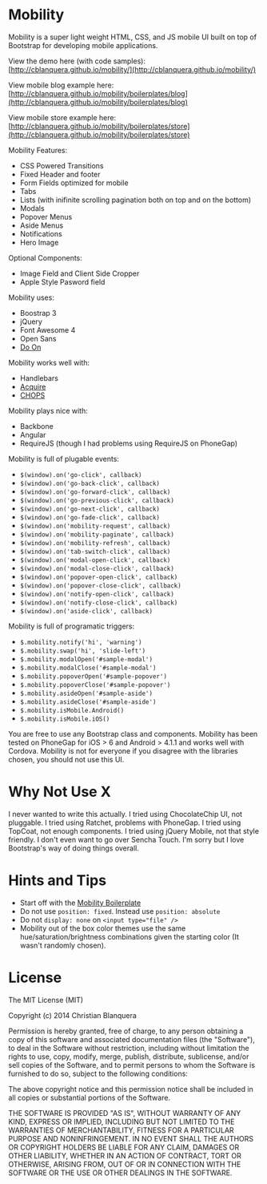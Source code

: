 Mobility
========

Mobility is a super light weight HTML, CSS, and JS mobile UI built on top of Bootstrap for developing mobile applications. 

View the demo here (with code samples):
[http://cblanquera.github.io/mobility/](http://cblanquera.github.io/mobility/)

View mobile blog example here:
[http://cblanquera.github.io/mobility/boilerplates/blog](http://cblanquera.github.io/mobility/boilerplates/blog)

View mobile store example here:
[http://cblanquera.github.io/mobility/boilerplates/store](http://cblanquera.github.io/mobility/boilerplates/store)

Mobility Features:
 - CSS Powered Transitions
 - Fixed Header and footer
 - Form Fields optimized for mobile
 - Tabs
 - Lists (with inifinite scrolling pagination both on top and on the bottom)
 - Modals
 - Popover Menus
 - Aside Menus
 - Notifications
 - Hero Image

Optional Components:
 - Image Field and Client Side Cropper
 - Apple Style Pasword field

Mobility uses:
 - Boostrap 3
 - jQuery
 - Font Awesome 4
 - Open Sans
 - [Do On](http://github.com/cblanquera/doon)
 
Mobility works well with:
 - Handlebars
 - [Acquire](http://github.com/cblanquera/acquire)
 - [CHOPS](http://github.com/cblanquera/chops)

Mobility plays nice with:
 - Backbone
 - Angular
 - RequireJS (though I had problems using RequireJS on PhoneGap)
 
Mobility is full of plugable events:
 - `$(window).on('go-click', callback)`
 - `$(window).on('go-back-click', callback)`
 - `$(window).on('go-forward-click', callback)`
 - `$(window).on('go-previous-click', callback)`
 - `$(window).on('go-next-click', callback)`
 - `$(window).on('go-fade-click', callback)`
 - `$(window).on('mobility-request', callback)`
 - `$(window).on('mobility-paginate', callback)`
 - `$(window).on('mobility-refresh', callback)`
 - `$(window).on('tab-switch-click', callback)`
 - `$(window).on('modal-open-click', callback)`
 - `$(window).on('modal-close-click', callback)`
 - `$(window).on('popover-open-click', callback)`
 - `$(window).on('popover-close-click', callback)`
 - `$(window).on('notify-open-click', callback)`
 - `$(window).on('notify-close-click', callback)`
 - `$(window).on('aside-click', callback)`

Mobility is full of programatic triggers:
 - `$.mobility.notify('hi', 'warning')`
 - `$.mobility.swap('hi', 'slide-left')`
 - `$.mobility.modalOpen('#sample-modal')`
 - `$.mobility.modalClose('#sample-modal')`
 - `$.mobility.popoverOpen('#sample-popover')`
 - `$.mobility.popoverClose('#sample-popover')`
 - `$.mobility.asideOpen('#sample-aside')`
 - `$.mobility.asideClose('#sample-aside')`
 - `$.mobility.isMobile.Android()`
 - `$.mobility.isMobile.iOS()`

You are free to use any Bootstrap class and components. Mobility has been tested on PhoneGap for iOS > 6 and Android > 4.1.1 and works well with Cordova. Mobility is not for everyone if you disagree with the libraries chosen, you should not use this UI.

Why Not Use X
========

I never wanted to write this actually. I tried using ChocolateChip UI, not pluggable. I tried using Ratchet, problems with PhoneGap. I tried using TopCoat, not enough components. I tried using jQuery Mobile, not that style friendly. I don't even want to go over Sencha Touch. I'm sorry but I love Bootstrap's way of doing things overall.

Hints and Tips
========
 - Start off with the [Mobility Boilerplate](http://github.io/cblanquera/mobility/example/boilerplates/blank)
 - Do not use `position: fixed`. Instead use `position: absolute`
 - Do not `display: none` on `<input type="file" />`
 - Mobility out of the box color themes use the same hue/saturation/brightness combinations given the starting color (It wasn't randomly chosen).

License
========
 The MIT License (MIT)

Copyright (c) 2014 Christian Blanquera

Permission is hereby granted, free of charge, to any person obtaining a copy
of this software and associated documentation files (the "Software"), to deal
in the Software without restriction, including without limitation the rights
to use, copy, modify, merge, publish, distribute, sublicense, and/or sell
copies of the Software, and to permit persons to whom the Software is
furnished to do so, subject to the following conditions:

The above copyright notice and this permission notice shall be included in all
copies or substantial portions of the Software.

THE SOFTWARE IS PROVIDED "AS IS", WITHOUT WARRANTY OF ANY KIND, EXPRESS OR
IMPLIED, INCLUDING BUT NOT LIMITED TO THE WARRANTIES OF MERCHANTABILITY,
FITNESS FOR A PARTICULAR PURPOSE AND NONINFRINGEMENT. IN NO EVENT SHALL THE
AUTHORS OR COPYRIGHT HOLDERS BE LIABLE FOR ANY CLAIM, DAMAGES OR OTHER
LIABILITY, WHETHER IN AN ACTION OF CONTRACT, TORT OR OTHERWISE, ARISING FROM,
OUT OF OR IN CONNECTION WITH THE SOFTWARE OR THE USE OR OTHER DEALINGS IN THE
SOFTWARE.